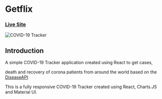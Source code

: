 # Getflix

### [Live Site](https://get-flix.netlify.app)

![COVID-19 Tracker](https://i.ibb.co/d6mrZj6/getflix.png)

## Introduction
A simple COVID-19 Tracker application created using React to get cases, 

death and recovery of corona patients from around the world based on the [DiseaseAPI](https://github.com/disease-sh/api)

This is a fully responsive COVID-19 Tracker created using React, Charts.JS and Material UI.
